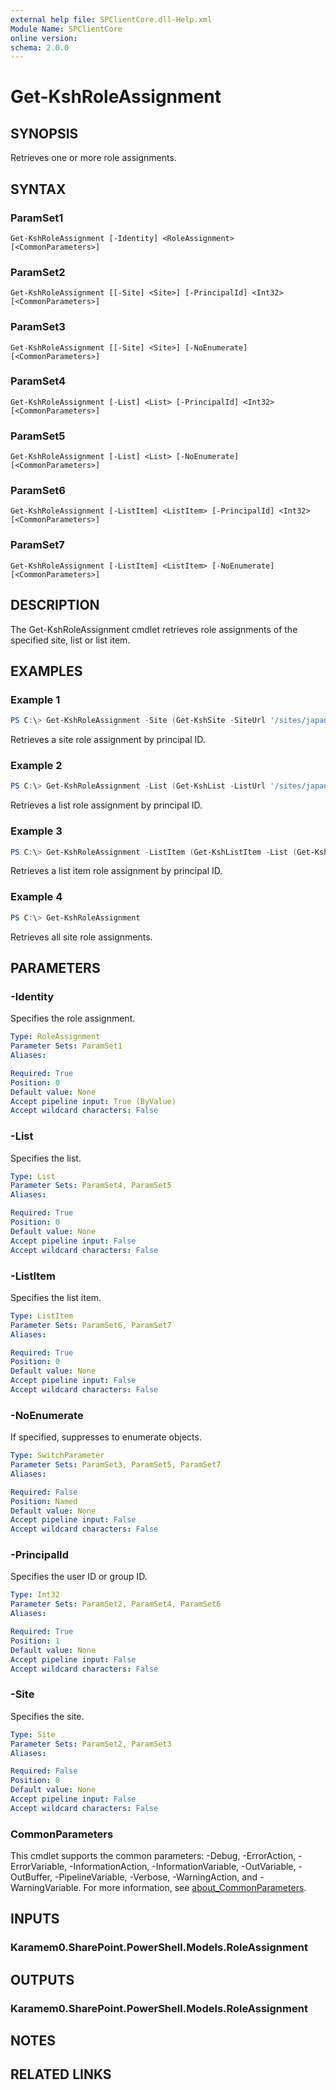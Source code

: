 ```yaml
---
external help file: SPClientCore.dll-Help.xml
Module Name: SPClientCore
online version:
schema: 2.0.0
---
```


# Get-KshRoleAssignment

## SYNOPSIS
Retrieves one or more role assignments.

## SYNTAX

### ParamSet1
```
Get-KshRoleAssignment [-Identity] <RoleAssignment> [<CommonParameters>]
```

### ParamSet2
```
Get-KshRoleAssignment [[-Site] <Site>] [-PrincipalId] <Int32> [<CommonParameters>]
```

### ParamSet3
```
Get-KshRoleAssignment [[-Site] <Site>] [-NoEnumerate] [<CommonParameters>]
```

### ParamSet4
```
Get-KshRoleAssignment [-List] <List> [-PrincipalId] <Int32> [<CommonParameters>]
```

### ParamSet5
```
Get-KshRoleAssignment [-List] <List> [-NoEnumerate] [<CommonParameters>]
```

### ParamSet6
```
Get-KshRoleAssignment [-ListItem] <ListItem> [-PrincipalId] <Int32> [<CommonParameters>]
```

### ParamSet7
```
Get-KshRoleAssignment [-ListItem] <ListItem> [-NoEnumerate] [<CommonParameters>]
```

## DESCRIPTION
The Get-KshRoleAssignment cmdlet retrieves role assignments of the specified site, list or list item.

## EXAMPLES

### Example 1
```powershell
PS C:\> Get-KshRoleAssignment -Site (Get-KshSite -SiteUrl '/sites/japan/hr') -PrincipalId 1
```

Retrieves a site role assignment by principal ID.

### Example 2
```powershell
PS C:\> Get-KshRoleAssignment -List (Get-KshList -ListUrl '/sites/japan/hr/Announcements') -PrincipalId 1
```

Retrieves a list role assignment by principal ID.

### Example 3
```powershell
PS C:\> Get-KshRoleAssignment -ListItem (Get-KshListItem -List (Get-KshList -ListUrl '/sites/japan/hr/Announcements') -ItemId 1) -PrincipalId 1
```

Retrieves a list item role assignment by principal ID.

### Example 4
```powershell
PS C:\> Get-KshRoleAssignment
```

Retrieves all site role assignments.

## PARAMETERS

### -Identity
Specifies the role assignment.

```yaml
Type: RoleAssignment
Parameter Sets: ParamSet1
Aliases:

Required: True
Position: 0
Default value: None
Accept pipeline input: True (ByValue)
Accept wildcard characters: False
```

### -List
Specifies the list.

```yaml
Type: List
Parameter Sets: ParamSet4, ParamSet5
Aliases:

Required: True
Position: 0
Default value: None
Accept pipeline input: False
Accept wildcard characters: False
```

### -ListItem
Specifies the list item.

```yaml
Type: ListItem
Parameter Sets: ParamSet6, ParamSet7
Aliases:

Required: True
Position: 0
Default value: None
Accept pipeline input: False
Accept wildcard characters: False
```

### -NoEnumerate
If specified, suppresses to enumerate objects.

```yaml
Type: SwitchParameter
Parameter Sets: ParamSet3, ParamSet5, ParamSet7
Aliases:

Required: False
Position: Named
Default value: None
Accept pipeline input: False
Accept wildcard characters: False
```

### -PrincipalId
Specifies the user ID or group ID.

```yaml
Type: Int32
Parameter Sets: ParamSet2, ParamSet4, ParamSet6
Aliases:

Required: True
Position: 1
Default value: None
Accept pipeline input: False
Accept wildcard characters: False
```

### -Site
Specifies the site.

```yaml
Type: Site
Parameter Sets: ParamSet2, ParamSet3
Aliases:

Required: False
Position: 0
Default value: None
Accept pipeline input: False
Accept wildcard characters: False
```

### CommonParameters
This cmdlet supports the common parameters: -Debug, -ErrorAction, -ErrorVariable, -InformationAction, -InformationVariable, -OutVariable, -OutBuffer, -PipelineVariable, -Verbose, -WarningAction, and -WarningVariable. For more information, see [about_CommonParameters](http://go.microsoft.com/fwlink/?LinkID=113216).

## INPUTS

### Karamem0.SharePoint.PowerShell.Models.RoleAssignment

## OUTPUTS

### Karamem0.SharePoint.PowerShell.Models.RoleAssignment

## NOTES

## RELATED LINKS
